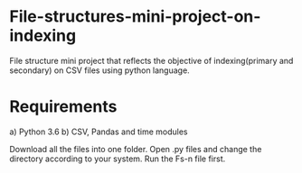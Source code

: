 # File-structures-mini-project-on-indexing
File structure mini project that reflects the objective of indexing(primary and secondary) on CSV files using python language.

# Requirements
a) Python 3.6
b) CSV, Pandas and time modules

Download all the files into one folder. Open .py files and change the directory according to your system.
Run the Fs-n file first.
